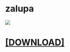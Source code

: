 # zalupa

  <a href="https://github.com/"> <img src="https://www.unisender.com/wp-content/uploads/2023/03/dorvej-eto.png"> </a>


  <a href="" align=center> <H1> [DOWNLOAD] </H1> </a>
